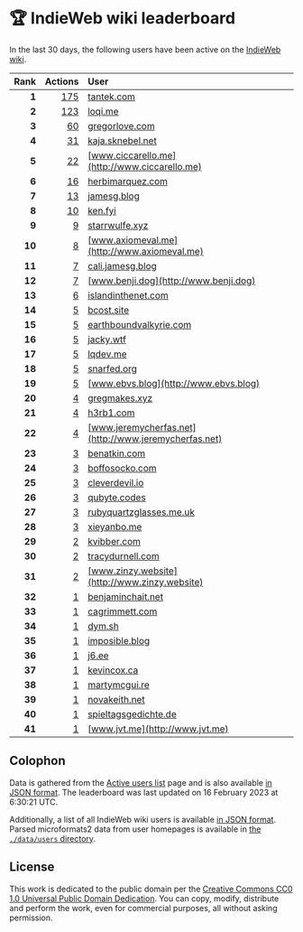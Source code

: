 # 🏆 IndieWeb wiki leaderboard

In the last 30 days, the following users have been active on the [IndieWeb wiki](https://indieweb.org).

| Rank | Actions | User |
|-----:|--------:|:-----|
| **1** | [175](https://indieweb.org/Special:Contributions/Tantek.com) | [tantek.com](http://tantek.com) |
| **2** | [123](https://indieweb.org/Special:Contributions/Loqi.me) | [loqi.me](http://loqi.me) |
| **3** | [60](https://indieweb.org/Special:Contributions/Gregorlove.com) | [gregorlove.com](http://gregorlove.com) |
| **4** | [31](https://indieweb.org/Special:Contributions/Kaja.sknebel.net) | [kaja.sknebel.net](http://kaja.sknebel.net) |
| **5** | [22](https://indieweb.org/Special:Contributions/Www.ciccarello.me) | [www.ciccarello.me](http://www.ciccarello.me) |
| **6** | [16](https://indieweb.org/Special:Contributions/Herbimarquez.com) | [herbimarquez.com](http://herbimarquez.com) |
| **7** | [13](https://indieweb.org/Special:Contributions/Jamesg.blog) | [jamesg.blog](http://jamesg.blog) |
| **8** | [10](https://indieweb.org/Special:Contributions/Ken.fyi) | [ken.fyi](http://ken.fyi) |
| **9** | [9](https://indieweb.org/Special:Contributions/Starrwulfe.xyz) | [starrwulfe.xyz](http://starrwulfe.xyz) |
| **10** | [8](https://indieweb.org/Special:Contributions/Www.axiomeval.me) | [www.axiomeval.me](http://www.axiomeval.me) |
| **11** | [7](https://indieweb.org/Special:Contributions/Cali.jamesg.blog) | [cali.jamesg.blog](http://cali.jamesg.blog) |
| **12** | [7](https://indieweb.org/Special:Contributions/Www.benji.dog) | [www.benji.dog](http://www.benji.dog) |
| **13** | [6](https://indieweb.org/Special:Contributions/Islandinthenet.com) | [islandinthenet.com](http://islandinthenet.com) |
| **14** | [5](https://indieweb.org/Special:Contributions/Bcost.site) | [bcost.site](http://bcost.site) |
| **15** | [5](https://indieweb.org/Special:Contributions/Earthboundvalkyrie.com) | [earthboundvalkyrie.com](http://earthboundvalkyrie.com) |
| **16** | [5](https://indieweb.org/Special:Contributions/Jacky.wtf) | [jacky.wtf](http://jacky.wtf) |
| **17** | [5](https://indieweb.org/Special:Contributions/Lqdev.me) | [lqdev.me](http://lqdev.me) |
| **18** | [5](https://indieweb.org/Special:Contributions/Snarfed.org) | [snarfed.org](http://snarfed.org) |
| **19** | [5](https://indieweb.org/Special:Contributions/Www.ebvs.blog) | [www.ebvs.blog](http://www.ebvs.blog) |
| **20** | [4](https://indieweb.org/Special:Contributions/Gregmakes.xyz) | [gregmakes.xyz](http://gregmakes.xyz) |
| **21** | [4](https://indieweb.org/Special:Contributions/H3rb1.com) | [h3rb1.com](http://h3rb1.com) |
| **22** | [4](https://indieweb.org/Special:Contributions/Www.jeremycherfas.net) | [www.jeremycherfas.net](http://www.jeremycherfas.net) |
| **23** | [3](https://indieweb.org/Special:Contributions/Benatkin.com) | [benatkin.com](http://benatkin.com) |
| **24** | [3](https://indieweb.org/Special:Contributions/Boffosocko.com) | [boffosocko.com](http://boffosocko.com) |
| **25** | [3](https://indieweb.org/Special:Contributions/Cleverdevil.io) | [cleverdevil.io](http://cleverdevil.io) |
| **26** | [3](https://indieweb.org/Special:Contributions/Qubyte.codes) | [qubyte.codes](http://qubyte.codes) |
| **27** | [3](https://indieweb.org/Special:Contributions/Rubyquartzglasses.me.uk) | [rubyquartzglasses.me.uk](http://rubyquartzglasses.me.uk) |
| **28** | [3](https://indieweb.org/Special:Contributions/Xieyanbo.me) | [xieyanbo.me](http://xieyanbo.me) |
| **29** | [2](https://indieweb.org/Special:Contributions/Kvibber.com) | [kvibber.com](http://kvibber.com) |
| **30** | [2](https://indieweb.org/Special:Contributions/Tracydurnell.com) | [tracydurnell.com](http://tracydurnell.com) |
| **31** | [2](https://indieweb.org/Special:Contributions/Www.zinzy.website) | [www.zinzy.website](http://www.zinzy.website) |
| **32** | [1](https://indieweb.org/Special:Contributions/Benjaminchait.net) | [benjaminchait.net](http://benjaminchait.net) |
| **33** | [1](https://indieweb.org/Special:Contributions/Cagrimmett.com) | [cagrimmett.com](http://cagrimmett.com) |
| **34** | [1](https://indieweb.org/Special:Contributions/Dym.sh) | [dym.sh](http://dym.sh) |
| **35** | [1](https://indieweb.org/Special:Contributions/Imposible.blog) | [imposible.blog](http://imposible.blog) |
| **36** | [1](https://indieweb.org/Special:Contributions/J6.ee) | [j6.ee](http://j6.ee) |
| **37** | [1](https://indieweb.org/Special:Contributions/Kevincox.ca) | [kevincox.ca](http://kevincox.ca) |
| **38** | [1](https://indieweb.org/Special:Contributions/Martymcgui.re) | [martymcgui.re](http://martymcgui.re) |
| **39** | [1](https://indieweb.org/Special:Contributions/Novakeith.net) | [novakeith.net](http://novakeith.net) |
| **40** | [1](https://indieweb.org/Special:Contributions/Spieltagsgedichte.de) | [spieltagsgedichte.de](http://spieltagsgedichte.de) |
| **41** | [1](https://indieweb.org/Special:Contributions/Www.jvt.me) | [www.jvt.me](http://www.jvt.me) |


## Colophon

Data is gathered from the [Active users list](https://indieweb.org/Special:ActiveUsers) page and is also available [in JSON format](https://github.com/jgarber623/indieweb-wiki-leaderboard/blob/main/data/leaderboard.json). The leaderboard was last updated on 16 February 2023 at 6:30:21 UTC.

Additionally, a list of all IndieWeb wiki users is available [in JSON format](https://github.com/jgarber623/indieweb-wiki-leaderboard/blob/main/data/users.json). Parsed microformats2 data from user homepages is available in [the `./data/users` directory](https://github.com/jgarber623/indieweb-wiki-leaderboard/blob/main/data/users).

## License

This work is dedicated to the public domain per the [Creative Commons CC0 1.0 Universal Public Domain Dedication](https://creativecommons.org/publicdomain/zero/1.0/). You can copy, modify, distribute and perform the work, even for commercial purposes, all without asking permission.
